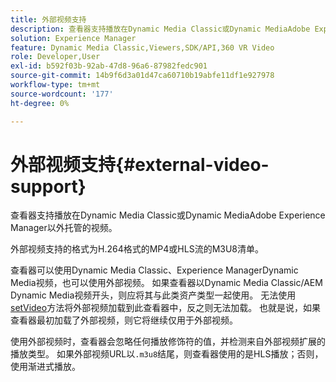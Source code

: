 ```yaml
---
title: 外部视频支持
description: 查看器支持播放在Dynamic Media Classic或Dynamic MediaAdobe Experience Manager以外托管的视频。
solution: Experience Manager
feature: Dynamic Media Classic,Viewers,SDK/API,360 VR Video
role: Developer,User
exl-id: b592f03b-92ab-47d8-96a6-87982fedc901
source-git-commit: 14b9f6d3a01d47ca60710b19abfe11df1e927978
workflow-type: tm+mt
source-wordcount: '177'
ht-degree: 0%

---
```


# 外部视频支持{#external-video-support}

查看器支持播放在Dynamic Media Classic或Dynamic MediaAdobe Experience Manager以外托管的视频。

外部视频支持的格式为H.264格式的MP4或HLS流的M3U8清单。

查看器可以使用Dynamic Media Classic、Experience ManagerDynamic Media视频，也可以使用外部视频。 如果查看器以Dynamic Media Classic/AEM Dynamic Media视频开头，则应将其与此类资产类型一起使用。 无法使用[setVideo](../../c-html5-aem-asset-viewers/c-html5-aem-video360/c-html5-aem-video360-javascriptapiref/r-html5-aem-video360-javascriptapiref-setvideo.md#reference-85d3422d6ce64a36ac74827120b5a17c)方法将外部视频加载到此查看器中，反之则无法加载。 也就是说，如果查看器最初加载了外部视频，则它将继续仅用于外部视频。

使用外部视频时，查看器会忽略任何播放修饰符的值，并检测来自外部视频扩展的播放类型。 如果外部视频URL以`.m3u8`结尾，则查看器使用的是HLS播放；否则，使用渐进式播放。
